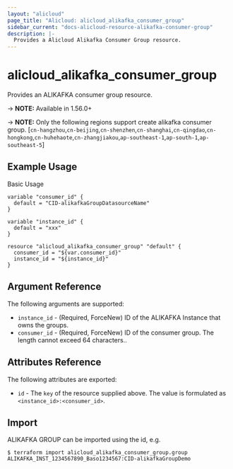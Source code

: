 ```yaml
---
layout: "alicloud"
page_title: "Alicloud: alicloud_alikafka_consumer_group"
sidebar_current: "docs-alicloud-resource-alikafka-consumer-group"
description: |-
  Provides a Alicloud Alikafka Consumer Group resource.
---
```


# alicloud\_alikafka\_consumer\_group

Provides an ALIKAFKA consumer group resource.

-> **NOTE:** Available in 1.56.0+

-> **NOTE:**  Only the following regions support create alikafka consumer group.
[`cn-hangzhou`,`cn-beijing`,`cn-shenzhen`,`cn-shanghai`,`cn-qingdao`,`cn-hongkong`,`cn-huhehaote`,`cn-zhangjiakou`,`ap-southeast-1`,`ap-south-1`,`ap-southeast-5`]

## Example Usage

Basic Usage

```
variable "consumer_id" {
  default = "CID-alikafkaGroupDatasourceName"
}

variable "instance_id" {
  default = "xxx"
}

resource "alicloud_alikafka_consumer_group" "default" {
  consumer_id = "${var.consumer_id}"
  instance_id = "${instance_id}"
}
```

## Argument Reference

The following arguments are supported:

* `instance_id` - (Required, ForceNew) ID of the ALIKAFKA Instance that owns the groups.
* `consumer_id` - (Required, ForceNew) ID of the consumer group. The length cannot exceed 64 characters..

## Attributes Reference

The following attributes are exported:

* `id` - The `key` of the resource supplied above. The value is formulated as `<instance_id>:<consumer_id>`.

## Import

ALIKAFKA GROUP can be imported using the id, e.g.

```
$ terraform import alicloud_alikafka_consumer_group.group ALIKAFKA_INST_1234567890_Baso1234567:CID-alikafkaGroupDemo
```